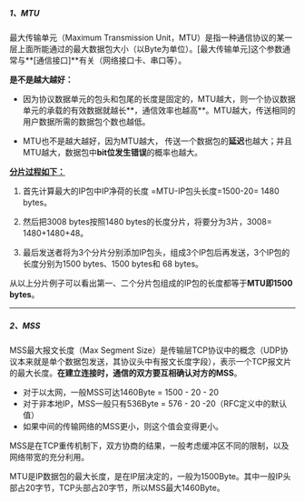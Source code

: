 ##### 1、MTU

最大传输单元（Maximum Transmission Unit，MTU）是指一种通信协议的某一层上面所能通过的最大数据包大小（以Byte为单位）。[最大传输单元]这个参数通常与**[通信接口]**有关（网络接口卡、串口等）。

**是不是越大越好：**

- 因为协议数据单元的包头和包尾的长度是固定的，MTU越大，则一个协议数据单元的承载的有效数据就越长**，通信效率也越高**。MTU越大，传送相同的用户数据所需的数据包个数也越低。

- MTU也不是越大越好，因为MTU越大， 传送一个数据包的**延迟**也越大；并且MTU越大，数据包中**bit位发生错误**的概率也越大。



**<u>分片过程如下：</u>**

1. 首先计算最大的IP包中IP净荷的长度 =MTU-IP包头长度=1500-20= 1480 bytes。

2. 然后把3008 bytes按照1480 bytes的长度分片，将要分为3片，3008= 1480+1480+48。

3. 最后发送者将为3个分片分别添加IP包头，组成3个IP包后再发送，3个IP包的长度分别为1500 bytes、1500 bytes和 68 bytes。

从以上分片例子可以看出第一、二个分片包组成的IP包的长度都等于**MTU即1500 bytes**。



***

##### 2、MSS

MSS最大报文长度（Max Segment Size）是传输层TCP协议中的概念（UDP协议本来就是单个数据包发送，其协议头中有报文长度字段），表示一个TCP报文片的最大长度。**在建立连接时，通信的双方要互相确认对方的MSS**。

- 对于以太网，一般MSS可达1460Byte = 1500 - 20 - 20
- 对于非本地IP，MSS一般只有536Byte = 576 - 20 -20（RFC定义中的默认值）
- 如果中间的传输网络的MSS更小，则这个值会变得更小。

MSS是在TCP重传机制下，双方协商的结果，一般考虑缓冲区不同的限制，以及网络带宽的充分利用。

MTU是IP数据包的最大长度，是在IP层决定的，一般为1500Byte。其中一般IP头部占20字节，TCP头部占20字节，所以MSS最大1460Byte。




